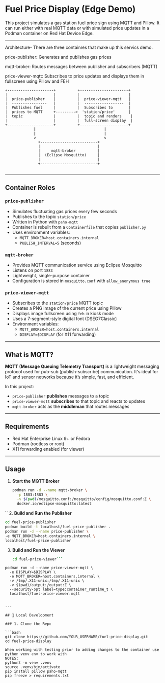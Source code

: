 # Fuel Price Display (Edge Demo)

This project simulates a gas station fuel price sign using MQTT and Pillow. It can run either with real MQTT data or with simulated price updates in a Podman container on Red Hat Device Edge.

---
Architecture- There are three containres that make up this servics demo. 

price-publisher: Generates and publishes gas prices

mqtt-broker: Routes messages between publisher and subscribers (MQTT)

price-viewer-mqtt: Subscribes to price updates and displays them in fullscreen using Pillow and FEH
```
+---------------------+          +----------------------+
|                     |          |                      |
|  price-publisher    |          |  price-viewer-mqtt   |
|  ----------------   |          |  ------------------  |
|  Publishes fuel     |          |  Subscribes to       |
|  prices to MQTT     +--------->  'station/price'      |
|  topic              |          |  topic and renders    |
|                     |          |  full-screen display  |
+---------------------+          +----------------------+
             |                               |
             |                               |
             v                               v
               +--------------------------+
               |                          |
               |     mqtt-broker          |
               |  (Eclipse Mosquitto)     |
               |                          |
               +--------------------------+


```

---

## Container Roles

### `price-publisher`

- Simulates fluctuating gas prices every few seconds
- Publishes to the topic `station/price`
- Written in Python with `paho-mqtt`
- Container is rebuilt from a `Containerfile` that copies `publisher.py`
- Uses environment variables:
  - `MQTT_BROKER=host.containers.internal`
  - `PUBLISH_INTERVAL=5` (seconds)

### `mqtt-broker`

- Provides MQTT communication service using Eclipse Mosquitto
- Listens on port `1883`
- Lightweight, single-purpose container
- Configuration is stored in `mosquitto.conf` with `allow_anonymous true`

### `price-viewer-mqtt`

- Subscribes to the `station/price` MQTT topic
- Creates a PNG image of the current price using Pillow
- Displays image fullscreen using `feh` in kiosk mode
- Uses a 7-segment-style digital font (DSEG7Classic)
- Environment variables:
  - `MQTT_BROKER=host.containers.internal`
  - `DISPLAY=$DISPLAY` (for X11 forwarding)

---

## What is MQTT?

**MQTT (Message Queuing Telemetry Transport)** is a lightweight messaging protocol used for pub-sub (publish-subscribe) communication. It's ideal for IoT and sensor networks because it’s simple, fast, and efficient.

In this project:

- `price-publisher` **publishes** messages to a topic
- `price-viewer-mqtt` **subscribes** to that topic and reacts to updates
- `mqtt-broker` acts as the **middleman** that routes messages

---

## Requirements

- Red Hat Enterprise Linux 9+ or Fedora
- Podman (rootless or root)
- X11 forwarding enabled (for viewer)

---

## Usage

1. **Start the MQTT Broker**  
   ```bash
   podman run -d --name mqtt-broker \
     -p 1883:1883 \
     -v $(pwd)/mosquitto.conf:/mosquitto/config/mosquitto.conf:Z \
     docker.io/eclipse-mosquitto:latest
``
2. **Build and Run the Publisher**
   ```bash
cd fuel-price-publisher
podman build -t localhost/fuel-price-publisher .
podman run -d --name price-publisher \
  -e MQTT_BROKER=host.containers.internal \
  localhost/fuel-price-publisher
```
3. **Build and Run the Viewer**
   ```bash
   cd fuel-price-viewer```
``` podman build -f Containerfile.mqtt -t localhost/fuel-price-viewer:mqtt .
podman run -d --name price-viewer-mqtt \
  -e DISPLAY=$DISPLAY \
  -e MQTT_BROKER=host.containers.internal \
  -v /tmp/.X11-unix:/tmp/.X11-unix \
  -v $(pwd)/output:/output:Z \
  --security-opt label=type:container_runtime_t \
  localhost/fuel-price-viewer:mqtt


---

## 🔧 Local Development

### 1. Clone the Repo

```bash
git clone https://github.com/YOUR_USERNAME/fuel-price-display.git
cd fuel-price-display

When working with testing prior to adding changes to the container use python venv env to work with
NOTES:
python3 -m venv .venv
source .venv/bin/activate
pip install pillow paho-mqtt
pip freeze > requirements.txt


